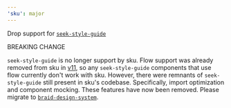 ```yaml
---
'sku': major
---
```


Drop support for [`seek-style-guide`]

BREAKING CHANGE

`seek-style-guide` is no longer support by sku. Flow support was already removed from sku in [v11], so
any `seek-style-guide` components that use flow currently don't work with sku. However, there were remnants
of `seek-style-guide` still present in sku's codebase. Specifically, import optimization and
component mocking. These features have now been removed. Please migrate to [`braid-design-system`].

[`seek-style-guide`]: https://github.com/seek-oss/seek-style-guide
[v11]: https://github.com/seek-oss/sku/releases/tag/v11.0.0
[`braid-design-system`]: https://seek-oss.github.io/braid-design-system/
